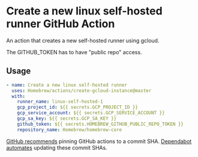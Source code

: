# Create a new linux self-hosted runner GitHub Action

An action that creates a new self-hosted runner using gcloud.

The GITHUB_TOKEN has to have "public repo" access.

## Usage

```yaml
- name: Create a new linux self-hosted runner
  uses: Homebrew/actions/create-gcloud-instance@master
  with:
    runner_name: linux-self-hosted-1
    gcp_project_id: ${{ secrets.GCP_PROJECT_ID }}
    gcp_service_account: ${{ secrets.GCP_SERVICE_ACCOUNT }}
    gcp_sa_key: ${{ secrets.GCP_SA_KEY }}
    github_token: ${{ secrets.HOMEBREW_GITHUB_PUBLIC_REPO_TOKEN }}
    repository_name: Homebrew/homebrew-core
```

[GitHub recommends](https://docs.github.com/en/actions/security-for-github-actions/security-guides/security-hardening-for-github-actions?learn=getting_started#using-third-party-actions) pinning GitHub actions to a commit SHA.
[Dependabot automates](https://docs.github.com/en/code-security/dependabot/working-with-dependabot/keeping-your-actions-up-to-date-with-dependabot) updating these commit SHAs.
